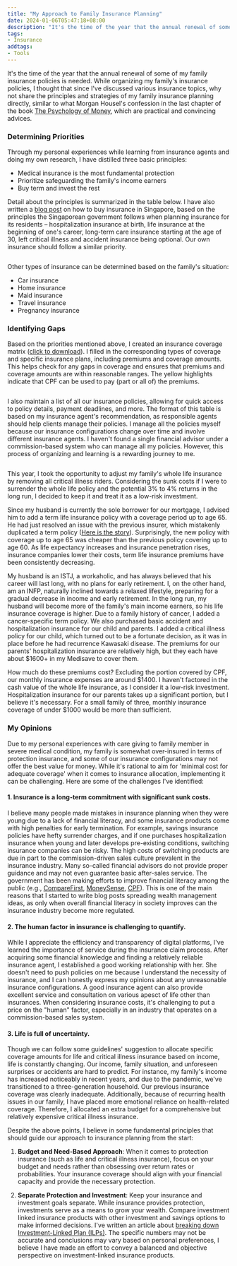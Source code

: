 ```yaml
---
title: "My Approach to Family Insurance Planning"
date: 2024-01-06T05:47:18+08:00
description: "It's the time of the year that the annual renewal of some of my family insurance policies is needed. While organizing my family's insurance policies, I thought that since I've discussed various insurance topics, why not share my family's insurance principles and strategies directly. Here I am sharing how I plan my family's insurance, with some useful "
tags:
- Insurance
addtags:
- Tools
---
```


It's the time of the year that the annual renewal of some of my family insurance policies is needed. While organizing my family's insurance policies, I thought that since I've discussed various insurance topics, why not share the principles and strategies of my family insurance planning directly, similar to what Morgan Housel's confession in the last chapter of the book [The Psychology of Money](https://www.goodreads.com/book/show/41881472-the-psychology-of-money), which are practical and convincing advices.

### Determining Priorities

Through my personal experiences while learning from insurance agents and doing my own research, I have distilled three basic principles:

- Medical insurance is the most fundamental protection
- Prioritize safeguarding the family's income earners
- Buy term and invest the rest

Detail about the principles is summarized in the table below. I have also written a [blog post](https://littlecheesecake.me/money.sense/posts/singapore-insurance-how-gov-do/) on how to buy insurance in Singapore, based on the principles the Singaporean government follows when planning insurance for its residents – hospitalization insurance at birth, life insurance at the beginning of one's career, long-term care insurance starting at the age of 30, left critical illness and accident insurance being optional. Our own insurance should follow a similar priority.

<div>
    <span class="image fit"><img src="https://s3.ap-southeast-1.amazonaws.com/littlecheesecake.me/money.sense/family_insurance_plan/money_sense_insurance_principle_en.png" alt="" /></span>
</div>

Other types of insurance can be determined based on the family's situation:
- Car insurance
- Home insurance
- Maid insurance
- Travel insurance
- Pregnancy insurance

### Identifying Gaps

Based on the priorities mentioned above, I created an insurance coverage matrix ([click to download](https://s3.ap-southeast-1.amazonaws.com/littlecheesecake.me/money.sense/family_insurance_plan/Insurance+Coverage+Matrix.xlsx)). I filled in the corresponding types of coverage and specific insurance plans, including premiums and coverage amounts. This helps check for any gaps in coverage and ensures that premiums and coverage amounts are within reasonable ranges. The yellow highlights indicate that CPF can be used to pay (part or all of) the premiums.

<div>
    <span class="image fit"><img src="https://s3.ap-southeast-1.amazonaws.com/littlecheesecake.me/money.sense/family_insurance_plan/money_sense_insurance_coverage_matrix.png" alt="" /></span>
</div>

I also maintain a list of all our insurance policies, allowing for quick access to policy details, payment deadlines, and more. The format of this table is based on my insurance agent's recommendation, as responsible agents should help clients manage their policies. I manage all the policies myself because our insurance configurations change over time and involve different insurance agents. I haven't found a single financial advisor under a commission-based system who can manage all my policies. However, this process of organizing and learning is a rewarding journey to me.

<div>
    <span class="image fit"><img src="https://s3.ap-southeast-1.amazonaws.com/littlecheesecake.me/money.sense/family_insurance_plan/money_sense_insurance_policy_list.png" alt="" /></span>
</div>

This year, I took the opportunity to adjust my family's whole life insurance by removing all critical illness riders. Considering the sunk costs if I were to surrender the whole life policy and the potential 3% to 4% returns in the long run, I decided to keep it and treat it as a low-risk investment.

Since my husband is currently the sole borrower for our mortgage, I advised him to add a term life insurance policy with a coverage period up to age 65. He had just resolved an issue with the previous insurer, which mistakenly duplicated a term policy ([Here is the story](https://littlecheesecake.me/money.sense/posts/insurance-dispute-resolving/)). Surprisingly, the new policy with coverage up to age 65 was cheaper than the previous policy covering up to age 60. As life expectancy increases and insurance penetration rises, insurance companies lower their costs, term life insurance premiums have been consistently decreasing.

My husband is an ISTJ, a workaholic, and has always believed that his career will last long, with no plans for early retirement. I, on the other hand, am an INFP, naturally inclined towards a relaxed lifestyle, preparing for a gradual decrease in income and early retirement. In the long run, my husband will become more of the family's main income earners, so his life insurance coverage is higher. Due to a family history of cancer, I added a cancer-specific term policy. We also purchased basic accident and hospitalization insurance for our child and parents. I added a critical illness policy for our child, which turned out to be a fortunate decision, as it was in place before he had recurrence Kawasaki disease. The premiums for our parents' hospitalization insurance are relatively high, but they each have about $1600+ in my Medisave to cover them.

How much do these premiums cost? Excluding the portion covered by CPF, our monthly insurance expenses are around $1400. I haven't factored in the cash value of the whole life insurance, as I consider it a low-risk investment. Hospitalization insurance for our parents takes up a significant portion, but I believe it's necessary. For a small family of three, monthly insurance coverage of under $1000 would be more than sufficient.

### My Opinions

Due to my personal experiences with care giving to family member in severe medical condition, my family is somewhat over-insured in terms of protection insurance, and some of our insurance configurations may not offer the best value for money. While it's rational to aim for 'minimal cost for adequate coverage' when it comes to insurance allocation, implementing it can be challenging. Here are some of the challenges I've identified:

#### 1. Insurance is a long-term commitment with significant sunk costs.

I believe many people made mistakes in insurance planning when they were young due to a lack of financial literacy, and some insurance products come with high penalties for early termination. For example, savings insurance policies have hefty surrender charges, and if one purchases hospitalization insurance when young and later develops pre-existing conditions, switching insurance companies can be risky. The high costs of switching products are due in part to the commission-driven sales culture prevalent in the insurance industry. Many so-called financial advisors do not provide proper guidance and may not even guarantee basic after-sales service. The government has been making efforts to improve financial literacy among the public (e.g., [CompareFirst](https://www.comparefirst.sg/wap/homeEvent.action), [MoneySense](https://www.moneysense.gov.sg/), [CPF](https://www.cpf.gov.sg/member)). This is one of the main reasons that I started to write blog posts spreading wealth management ideas, as only when overall financial literacy in society improves can the insurance industry become more regulated.

#### 2. The human factor in insurance is challenging to quantify.

While I appreciate the efficiency and transparency of digital platforms, I've learned the importance of service during the insurance claim process. After acquiring some financial knowledge and finding a relatively reliable insurance agent, I established a good working relationship with her. She doesn't need to push policies on me because I understand the necessity of insurance, and I can honestly express my opinions about any unreasonable insurance configurations. A good insurance agent can also provide excellent service and consultation on various apesct of life other than insurances. When considering insurance costs, it's challenging to put a price on the "human" factor, especially in an industry that operates on a commission-based sales system.

#### 3. Life is full of uncertainty.

Though we can follow some guidelines' suggestion to allocate specific coverage amounts for life and critical illness insurance based on income, life is constantly changing. Our income, family situation, and unforeseen surprises or accidents are hard to predict. For instance, my family's income has increased noticeably in recent years, and due to the pandemic, we've transitioned to a three-generation household. Our previous insurance coverage was clearly inadequate. Additionally, because of recurring health issues in our family, I have placed more emotional reliance on health-related coverage. Therefore, I allocated an extra budget for a comprehensive but relatively expensive critical illness insurance.

Despite the above points, I believe in some fundamental principles that should guide our approach to insurance planning from the start: 

1. **Budget and Need-Based Approach**: When it comes to protection insurance (such as life and critical illness insurance), focus on your budget and needs rather than obsessing over return rates or probabilities. Your insurance coverage should align with your financial capacity and provide the necessary protection.

2. **Separate Protection and Investment**: Keep your insurance and investment goals separate. While insurance provides protection, investments serve as a means to grow your wealth. Compare investment linked insurance products with other investment and savings options to make informed decisions. I've written an article about [breaking down Investment-Linked Plan (ILPs)](https://littlecheesecake.me/money.sense/posts/ilp-exploration/). The specific numbers may not be accurate and conclusions may vary based on personal preferences, I believe I have made an effort to convey a balanced and objective perspective on investment-linked insurance products.
